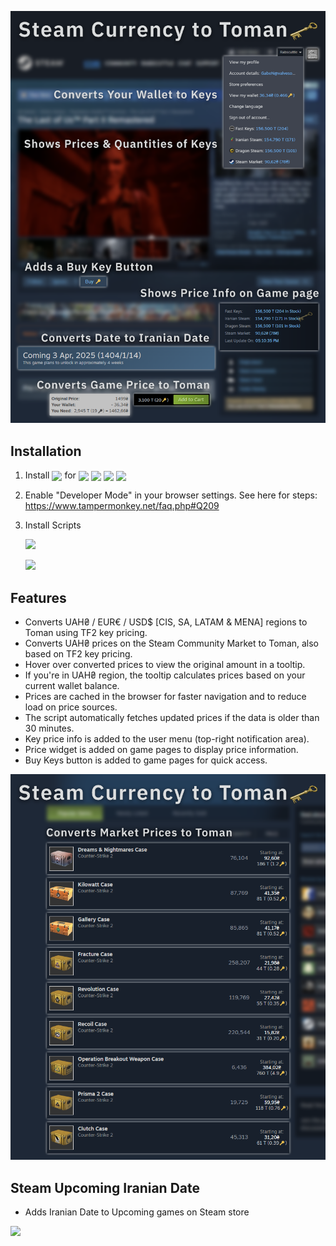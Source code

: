![](https://github.com/M-Zoghi/SteamCurrencytoToman/blob/main/Images/InfoStore.png?raw=true)

## Installation
1. Install [<img src="https://img.shields.io/badge/Tampermonkey-212121?style=flat-square&logo=tampermonkey" align="center">](https://www.tampermonkey.net/) for [<img src="https://img.shields.io/badge/Chrome-f76b6b?style=flat-square&logo=googlechrome&logoColor=white" align="center">](https://chrome.google.com/webstore/detail/tampermonkey/dhdgffkkebhmkfjojejmpbldmpobfkfo)
    [<img src="https://img.shields.io/badge/Firefox-ee8424?style=flat-square&logo=firefox&logoColor=white" align="center">](https://addons.mozilla.org/en-US/firefox/addon/tampermonkey)
    [<img src="https://img.shields.io/badge/Edge-2A6FB9?style=flat-square&logo=microsoftedge&logoColor=white" align="center">](https://microsoftedge.microsoft.com/addons/detail/tampermonkey/iikmkjmpaadaobahmlepeloendndfphd)
    [<img src="https://img.shields.io/badge/Opera-fa1e4e?style=flat-square&logo=opera&logoColor=white" align="center">](https://addons.opera.com/en/extensions/details/tampermonkey-beta/)

2. Enable "Developer Mode" in your browser settings. See here for steps: https://www.tampermonkey.net/faq.php#Q209

3. Install Scripts
   
    [<img src="https://img.shields.io/badge/Install-Steam%20Currency%20to%20Toman%20%F0%9F%94%91-55682D?style=for-the-badge&logo=tampermonkey">](https://github.com/M-Zoghi/SteamCurrencytoToman/raw/main/SteamCurrencyToToman.user.js)

    [<img src="https://img.shields.io/badge/Install-Steam%20Upcoming%20Iranian%20Date%20%F0%9F%93%85-3E5C76?style=for-the-badge&logo=tampermonkey">](https://github.com/M-Zoghi/SteamCurrencytoToman/raw/main/Steam%20Upcoming%20Iranian%20Date.user.js)

## Features
- Converts UAH₴ / EUR€ / USD$ [CIS, SA, LATAM & MENA] regions to Toman using TF2 key pricing.
- Converts UAH₴ prices on the Steam Community Market to Toman, also based on TF2 key pricing.
- Hover over converted prices to view the original amount in a tooltip.
- If you're in UAH₴ region, the tooltip calculates prices based on your current wallet balance.
- Prices are cached in the browser for faster navigation and to reduce load on price sources.
- The script automatically fetches updated prices if the data is older than 30 minutes.
- Key price info is added to the user menu (top-right notification area).
- Price widget is added on game pages to display price information.
- Buy Keys button is added to game pages for quick access.

![](https://github.com/M-Zoghi/SteamCurrencytoToman/blob/main/Images/InfoMarket.png?raw=true)

## Steam Upcoming Iranian Date
- Adds Iranian Date to Upcoming games on Steam store

![](https://github.com/M-Zoghi/SteamCurrencytoToman/blob/main/Images/UpcomingIranianDate.png?raw=true)

